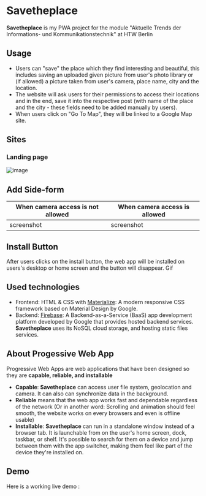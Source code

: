 # Savetheplace
**Savetheplace** is my PWA project for the module "Aktuelle Trends der Informations- und Kommunikationstechnik" at HTW Berlin

## Usage
 - Users can "save" the place which they find interesting and beautiful, this includes saving an uploaded given picture from user's photo library or (if allowed) a picture taken from user's camera, place name, city and the location.
 - The website will ask users for their permissions to access their locations and in the end, save it into the respective post (with name of the place and the city - these fields need to be added manually by users).
 - When users click on "Go To Map", they will be linked to a Google Map site.

## Sites
### Landing page
![image](https://user-images.githubusercontent.com/57114344/132533151-9efcae2f-7134-46b3-9747-08ee9d1d4b1c.png)

## Add Side-form

| When camera access is not allowed | When camera access is allowed  |
|--|--|
| screenshot | screenshot |

## Install Button
After users clicks on the install button, the web app will be installed on users's desktop or home screen and the button will disappear. 
Gif


## Used technologies 

- Frontend: HTML & CSS with [Materialize](https://materializecss.com/): A modern responsive CSS framework based on Material Design by Google.
- Backend: [Firebase](https://firebase.google.com/): A Backend-as-a-Service (BaaS) app development platform developed by Google that provides hosted backend services. **Savetheplace** uses its NoSQL cloud storage, and hosting static files services. 

## About Progessive Web App

Progressive Web Apps are web applications that have been designed so they are **capable, reliable, and installable**
- **Capable**: **Savetheplace** can access user file system, geolocation and camera. It can also can synchronize data in the background. 
- **Reliable** means that the web app works fast and dependable regardless of the network (Or in another word: Scrolling and animation should feel smooth, the website works on every browsers and even is offline usable)
- **Installable**: **Savetheplace** can run in a standalone window instead of a browser tab. It is launchable from on the user's home screen, dock, taskbar, or shelf. It's possible to search for them on a device and jump between them with the app switcher, making them feel like part of the device they're installed on.


## Demo
Here is a working live demo : 
